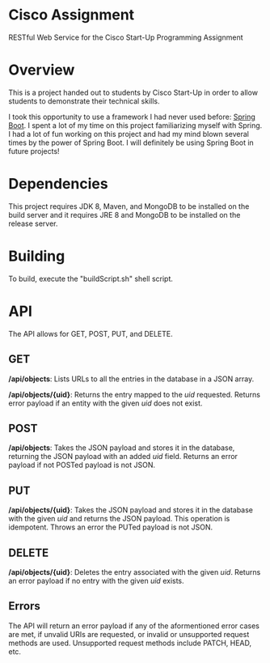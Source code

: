 # Cisco Assignment
RESTful Web Service for the Cisco Start-Up Programming Assignment

Overview
=======
This is a project handed out to students by Cisco Start-Up in order 
to allow students to demonstrate their technical skills. 

I took this opportunity to use a framework I had never used before: 
[Spring Boot](http://projects.spring.io/spring-boot/). I spent a lot 
of my time on this project familiarizing myself with Spring. I had a 
lot of fun working on this project and had my mind blown several times 
by the power of Spring Boot. I will definitely be using Spring Boot in
future projects!

Dependencies
============
This project requires JDK 8, Maven, and MongoDB to be installed on the 
build server and it requires JRE 8 and MongoDB to be installed on the 
release server.

Building
============
To build, execute the "buildScript.sh" shell script.

API
=======
The API allows for GET, POST, PUT, and DELETE.

GET
-------
**/api/objects**: Lists URLs to all the entries in the database in a 
JSON array.

**/api/objects/{uid}**: Returns the entry mapped to the *uid* requested.
Returns error payload if an entity with the given *uid* does not exist.

POST
-------
**/api/objects**: Takes the JSON payload and stores it in the database, 
returning the JSON payload with an added *uid* field. Returns an error 
payload if not POSTed payload is not JSON.

PUT
-------
**/api/objects/{uid}**: Takes the JSON payload and stores it in the database 
with the given *uid* and returns the JSON payload. This operation is idempotent. 
Throws an error the PUTed payload is not JSON.

DELETE
-------
**/api/objects/{uid}**: Deletes the entry associated with the given *uid*. 
Returns an error payload if no entry with the given *uid* exists.

Errors
-------
The API will return an error payload if any of the aformentioned error cases
are met, if unvalid URIs are requested, or invalid or unsupported request methods
are used. Unsupported request methods include PATCH, HEAD, etc.
